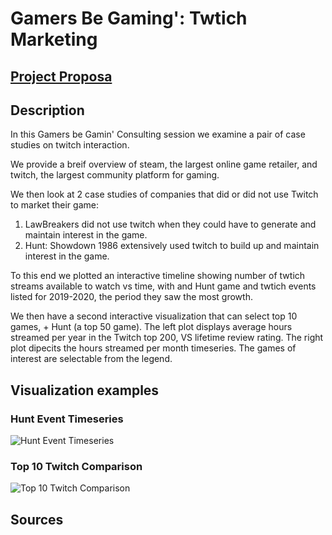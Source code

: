 # Gamers Be Gaming': Twtich Marketing

## [Project Proposa](https://docs.google.com/document/d/1Jw2xJ-hdylPN_xQOLGgnnI2S3JybaXel6lJ4SFmZMuU/edit)

## Description
In this Gamers be Gamin' Consulting session we examine a pair of case studies on twitch interaction.

We provide a breif overview of steam, the largest online game retailer, and twitch, the largest community platform for gaming.

We then look at 2 case studies of companies that did or did not use Twitch to market their game: 
1. LawBreakers did not use twitch when they could have to generate and maintain interest in the game.
2. Hunt: Showdown 1986 extensively used twitch to build up and maintain interest in the game.

To this end we plotted an interactive timeline showing number of twtich streams available to watch vs time, with and Hunt game and twtich events listed for 2019-2020, the period they saw the most growth.

We then have a second interactive visualization that can select top 10 games, + Hunt (a top 50 game). The left plot displays average hours streamed per year in the Twitch top 200, VS lifetime review rating. The right plot dipecits the hours streamed per month timeseries. The games of interest are selectable from the legend.

## Visualization examples
### Hunt Event Timeseries
![Hunt Event Timeseries](https://github.com/rponticelli0/Project_3_Group_7/blob/main/images/Hunt_steam_analysis_example.png?raw=true)

### Top 10 Twitch Comparison
![Top 10 Twitch Comparison](https://github.com/rponticelli0/Project_3_Group_7/blob/main/images/top_10_interactive_example.png?raw=true)

## Sources
